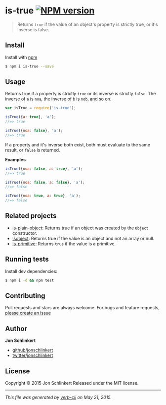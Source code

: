 # is-true [![NPM version](https://badge.fury.io/js/is-true.svg)](http://badge.fury.io/js/is-true)

> Returns `true` if the value of an object's property is strictly true, or it's inverse is false.

## Install

Install with [npm](https://www.npmjs.com/)

```sh
$ npm i is-true --save
```

## Usage

Returns true if a property is strictly `true` or its inverse is strictly `false`. The inverse of `a` is `noa`, the inverse of `b` is `nob`, and so on.

```js
var isTrue = require('is-true');

isTrue({a: true}, 'a');
//=> true

isTrue({noa: false}, 'a');
//=> true
```

If a property and it's inverse both exist, both must evaluate to the same result, or `false` is returned.

**Examples**

```js
isTrue({noa: false, a: true}, 'a');
//=> true

isTrue({noa: false, a: false}, 'a');
//=> false

isTrue({noa: true, a: true}, 'a');
//=> false
```

## Related projects

* [is-plain-object](https://github.com/jonschlinkert/is-plain-object): Returns true if an object was created by the `Object` constructor.
* [isobject](https://github.com/jonschlinkert/isobject): Returns true if the value is an object and not an array or null.
* [is-primitive](https://github.com/jonschlinkert/is-primitive): Returns `true` if the value is a primitive.

## Running tests

Install dev dependencies:

```sh
$ npm i -d && npm test
```

## Contributing

Pull requests and stars are always welcome. For bugs and feature requests, [please create an issue](https://github.com/jonschlinkert/is-true/issues/new)

## Author

**Jon Schlinkert**

+ [github/jonschlinkert](https://github.com/jonschlinkert)
+ [twitter/jonschlinkert](http://twitter.com/jonschlinkert)

## License

Copyright © 2015 Jon Schlinkert
Released under the MIT license.

***

_This file was generated by [verb-cli](https://github.com/assemble/verb-cli) on May 21, 2015._
